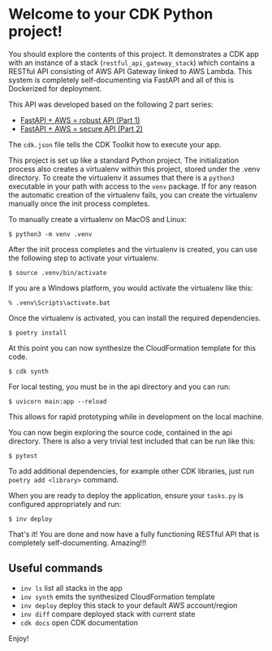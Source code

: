 
# Welcome to your CDK Python project!

You should explore the contents of this project. It demonstrates a CDK app with an instance of a stack (`restful_api_gateway_stack`)
which contains a RESTful API consisting of AWS API Gateway linked to AWS Lambda. This system is completely self-documenting via FastAPI and all of this is Dockerized for deployment.

This API was developed based on the following 2 part series:
* [FastAPI + AWS = robust API (Part 1)](https://towardsdatascience.com/fastapi-aws-robust-api-part-1-f67ae47390f9)
* [FastAPI + AWS = secure API (Part 2)](https://towardsdatascience.com/fastapi-aws-secure-api-part-2-1123bff28b55)

The `cdk.json` file tells the CDK Toolkit how to execute your app.

This project is set up like a standard Python project.  The initialization process also creates
a virtualenv within this project, stored under the .venv directory.  To create the virtualenv
it assumes that there is a `python3` executable in your path with access to the `venv` package.
If for any reason the automatic creation of the virtualenv fails, you can create the virtualenv
manually once the init process completes.

To manually create a virtualenv on MacOS and Linux:

```
$ python3 -m venv .venv
```

After the init process completes and the virtualenv is created, you can use the following
step to activate your virtualenv.

```
$ source .venv/bin/activate
```

If you are a Windows platform, you would activate the virtualenv like this:

```
% .venv\Scripts\activate.bat
```

Once the virtualenv is activated, you can install the required dependencies.

```
$ poetry install
```

At this point you can now synthesize the CloudFormation template for this code.

```
$ cdk synth
```

For local testing, you must be in the api directory and you can run:

```
$ uvicorn main:app --reload 
```
This allows for rapid prototyping while in development on the local machine.

You can now begin exploring the source code, contained in the api directory.
There is also a very trivial test included that can be run like this:

```
$ pytest
```

To add additional dependencies, for example other CDK libraries, just run `poetry add <library>`
command.

When you are ready to deploy the application, ensure your `tasks.py` is configured appropriately and run:

```
$ inv deploy
```

That's it! You are done and now have a fully functioning RESTful API that is completely self-documenting. Amazing!!!

## Useful commands

 * `inv ls`          list all stacks in the app
 * `inv synth`       emits the synthesized CloudFormation template
 * `inv deploy`      deploy this stack to your default AWS account/region
 * `inv diff`        compare deployed stack with current state
 * `cdk docs`        open CDK documentation

Enjoy!
